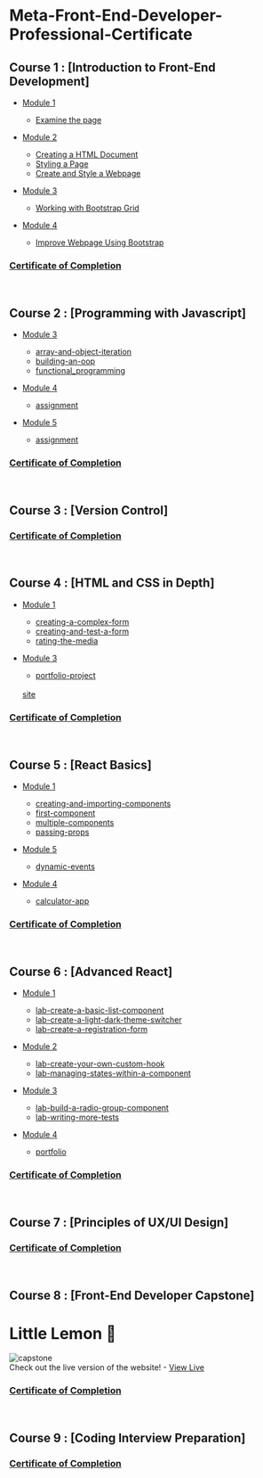 # Meta-Front-End-Developer-Professional-Certificate

## Course 1 : [Introduction to Front-End Development]
- [Module 1](1-Introduction-to-front-end-development/M1/)
  
     - [Examine the page](1-Introduction-to-front-end-development/M1/examine-the-page/site)
  

- [Module 2](1-Introduction-to-front-end-development/M2/)
  
    - [Creating a HTML Document](/1-Introduction-to-front-end-development/M2/Creating-a-html-document/)
    - [Styling a Page](/1-Introduction-to-front-end-development/M2/styling-a-page/)
    - [Create and Style a Webpage](1-Introduction-to-front-end-development/M2/create-and-style-a-webpage)
  

- [Module 3](1-Introduction-to-front-end-development/M3/)
  
    - [Working with Bootstrap Grid](1-Introduction-to-front-end-development/M2/create-and-style-a-webpage)
  

- [Module 4](1-Introduction-to-front-end-development/M4/)
  
   - [Improve Webpage Using Bootstrap](1-Introduction-to-front-end-development/M4/lab-improve-webpage-with-bootstrap)


### [Certificate of Completion](https://coursera.org/share/4ca3269df5aa11f1feb9d034f1f9a114)

<br/>


## Course 2 : [Programming with Javascript]
- [Module 3](2-Programming-with-Javascript/M3)
  
     - [array-and-object-iteration](2-Programming-with-Javascript/M3/array-and-object-iteration)
     - [building-an-oop](2-Programming-with-Javascript/M3/building-an-oop)
     - [functional_programming](2-Programming-with-Javascript/M3/functional_programming)
  

- [Module 4](2-Programming-with-Javascript/M4)
  
     - [assignment](2-Programming-with-Javascript/M4/M4a)
  

  
- [Module 5](2-Programming-with-Javascript/M5)
  
     - [assignment](2-Programming-with-Javascript/M5/M5a)
  

### [Certificate of Completion](https://coursera.org/share/438f047ed827732f461e4a5f8177ac69)

<br/>


## Course 3 : [Version Control]

### [Certificate of Completion](https://coursera.org/share/902a52679b8bb4b2716def2cfd40ca6e)

<br/>


## Course 4 : [HTML and CSS in Depth]
- [Module 1](4-HTML-and-CSS-in-depth/M1)
  
     - [creating-a-complex-form](4-HTML-and-CSS-in-depth/M1/creating-a-complex-form)
     - [creating-and-test-a-form](4-HTML-and-CSS-in-depth/M1/creating-a-complex-form)
     - [rating-the-media](4-HTML-and-CSS-in-depth/M1/rating-the-media)
  

- [Module 3](4-HTML-and-CSS-in-depth/M3)
  
     - [portfolio-project](4-HTML-and-CSS-in-depth/M3/portfolio-project)
  <br>
      <a href="https://m1project.netlify.app">site</a>

    
### [Certificate of Completion](https://coursera.org/share/bda031d5fce0e893e80709224381a5b8)

 <br>


## Course 5 : [React Basics]
- [Module 1](5-React-Basics/M1)
  
     - [creating-and-importing-components](5-React-Basics/M1/creating-and-importing-components)
     - [first-component](5-React-Basics/M1/first-component)
     - [multiple-components](5-React-Basics/M1/multiple-components)
     - [passing-props](5-React-Basics/M1/passing-props)
  

- [Module 5](5-React-Basics/M2)
  
     - [dynamic-events](5-React-Basics/M2/dynamic-events)
  

- [Module 4](5-React-Basics/M4)
  
     - [calculator-app](5-React-Basics/M4/calculator-app)
  

### [Certificate of Completion](https://coursera.org/share/cc334dbfc181703533c65d28cdafa5ba)

<br>

## Course 6 : [Advanced React]
- [Module 1](6-Advanced-React/M1)
  
     - [lab-create-a-basic-list-component](6-Advanced-React/M1/lab-create-a-basic-list-component)
     - [lab-create-a-light-dark-theme-switcher](6-Advanced-React/M1/lab-create-a-light-dark-theme-switcher)
     - [lab-create-a-registration-form](6-Advanced-React/M1/lab-create-a-registration-form)
    

- [Module 2](6-Advanced-React/M2)
  
     - [lab-create-your-own-custom-hook](6-Advanced-React/M2/lab-create-your-own-custom-hook)
     - [lab-managing-states-within-a-component](6-Advanced-React/M2/lab-managing-states-within-a-component)


- [Module 3](6-Advanced-React/M3)
  
     - [lab-build-a-radio-group-component](6-Advanced-React/M3/lab-build-a-radio-group-component)
     - [lab-writing-more-tests](6-Advanced-React/M3/lab-writing-more-tests)
  
  
- [Module 4](6-Advanced-React/M4)
  
     - [portfolio](6-Advanced-React/M4/portfolio)
     

### [Certificate of Completion](https://coursera.org/share/ac610a646a0eb7473e4c307b863a6dcc)

<br/>


## Course 7 : [Principles of UX/UI Design]

### [Certificate of Completion](https://coursera.org/share/b5672fdb45735d9ce8dd2fc2c39c52f7)

<br/>

## Course 8 : [Front-End Developer Capstone]

# Little Lemon :lemon:
![capstone](https://github.com/user-attachments/assets/2fe1545d-1fe6-4e24-babf-5608bbde78e4)
<br>
Check out the live version of the website! - <a href="https://little-lemon-skyy4.netlify.app">View Live</a>
<br>


### [Certificate of Completion](https://coursera.org/share/7ba64e2185f6998efc2c2c296294308b)

<br/>


## Course 9 : [Coding Interview Preparation]

### [Certificate of Completion](https://coursera.org/share/166c2517bb00ff401a095f26176f35ab)

<br/>


